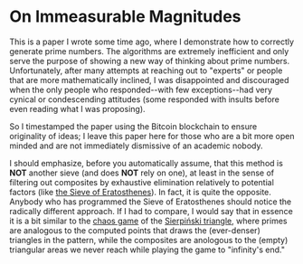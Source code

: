 # On Immeasurable Magnitudes

This is a paper I wrote some time ago, where I demonstrate how to correctly generate prime numbers. The algorithms are extremely inefficient and only serve the purpose of showing a new way of thinking about prime numbers.
Unfortunately, after many attempts at reaching out to "experts" or people that are more mathematically inclined, I was disappointed and discouraged when the only people who responded--with few exceptions--had very cynical or condescending attitudes (some responded with insults before even reading what I was proposing). 

So I timestamped the paper using the Bitcoin blockchain to ensure originality of ideas; I leave this paper here for those who are a bit more open minded and are not immediately dismissive of an academic nobody.

I should emphasize, before you automatically assume, that this method is **NOT** another sieve (and does **NOT** rely on one), at least in the sense of filtering out composites by exhaustive elimination relatively to potential factors (like [the Sieve of Eratosthenes](https://en.wikipedia.org/wiki/Sieve_of_Eratosthenes)). In fact, it is quite the opposite. Anybody who has programmed the Sieve of Eratosthenes should notice the radically different approach. If I had to compare, I would say that in essence it is a bit similar to the [chaos game](https://en.wikipedia.org/wiki/Sierpi%C5%84ski_triangle#Chaos_game) of the [Sierpiński triangle](https://en.wikipedia.org/wiki/Sierpi%C5%84ski_triangle), where primes are analogous to the computed points that draws the (ever-denser) triangles in the pattern, while the composites are anologous to the (empty) triangular areas we never reach while playing the game to "infinity's end."


